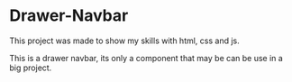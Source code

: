 # Drawer-Navbar


This project was made to show my skills with html, css and js.

This is a drawer navbar, its only a component that may be can be use in a big project.
